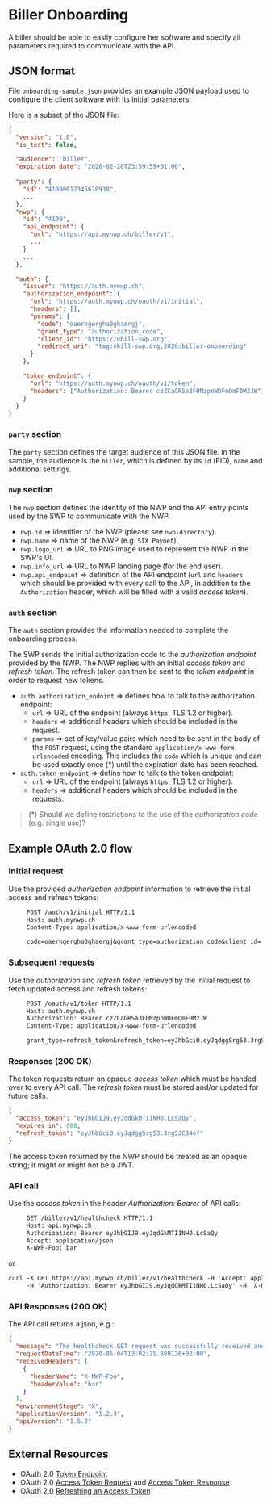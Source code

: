 # Biller Onboarding

A biller should be able to easily configure her software and specify all parameters
required to communicate with the API.

## JSON format

File `onboarding-sample.json` provides an example JSON payload used to configure
the client software with its initial parameters.

Here is a subset of the JSON file:

```json
{
  "version": "1.0",
  "is_test": false,

  "audience": "biller",
  "expiration_date": "2020-02-20T23:59:59+01:00",
  
  "party": {
    "id": "41090012345678938",
    ...
  },
  "nwp": {
    "id": "4109",
    "api_endpoint": {
      "url": "https://api.mynwp.ch/biller/v1",
      ...
    }
    ...
  },

  "auth": {
    "issuer": "https://auth.mynwp.ch",
    "authorization_endpoint": {
      "url": "https://auth.mynwp.ch/oauth/v1/initial",
      "headers": [],
      "params": {
        "code": "oaerhgergha0ghaergj",
        "grant_type": "authorization_code",
        "client_id": "https://ebill-swp.org",
        "redirect_uri": "tag:ebill-swp.org,2020:biller-onboarding"
      }
    },

    "token_endpoint": {
      "url": "https://auth.mynwp.ch/oauth/v1/token",
      "headers": ["Authorization: Bearer czZCaGRSa3F0MzpnWDFmQmF0M2JW"]
    }
  }
}
```

### `party` section

The `party` section defines the target audience of this JSON file. In the sample,
the audience is the `biller`, which is defined by its `id` (PID), `name` and
additional settings.

### `nwp` section

The `nwp` section defines the identity of the NWP and the API entry points used
by the SWP to communicate with the NWP.

- `nwp.id` &rArr; identifier of the NWP (please see `nwp-directory`).
- `nwp.name` &rArr; name of the NWP (e.g. `SIX Paynet`).
- `nwp.logo_url` &rArr; URL to PNG image used to represent the NWP in the SWP's UI.
- `nwp.info_url` &rArr; URL to NWP landing page (for the end user).
- `nwp.api_endpoint` &rArr; definition of the API endpoint (`url` and `headers` which
  should be provided with every call to the API, in addition to the `Authorization`
  header, which will be filled with a valid _access token_).

### `auth` section

The `auth` section provides the information needed to complete the onboarding
process.

The SWP sends the initial authorization code to the _authorization endpoint_
provided by the NWP. The NWP replies with an initial _access token_ and
_refresh token_. The refresh token can then be sent to the _token endpoint_
in order to request new tokens.

- `auth.authorization_endoint` &rArr; defines how to talk to the authorization endpoint:
  - `url` &rArr; URL of the endpoint (always `https`, TLS 1.2 or higher).
  - `headers` &rArr; additional headers which should be included in the request.
  - `params` &rArr; set of key/value pairs which need to be sent in the body of the `POST` request,
    using the standard `application/x-www-form-urlencoded` encoding. This includes the `code` which
    is unique and can be used exactly once (*) until the expiration date has been reached.
- `auth.token_endpoint` &rArr; defins how to talk to the token endpoint:
  - `url` &rArr; URL of the endpoint (always `https`, TLS 1.2 or higher).
  - `headers` &rArr; additional headers which should be included in the requests.

> (*) Should we define restrictions to the use of the _authorization code_ (e.g. single use)?

## Example OAuth 2.0 flow

### Initial request

Use the provided _authorization endpoint_ information to retrieve the initial
access and refresh tokens:

```txt
     POST /auth/v1/initial HTTP/1.1
     Host: auth.mynwp.ch
     Content-Type: application/x-www-form-urlencoded

     code=oaerhgergha0ghaergj&grant_type=authorization_code&client_id=...&redirect_uri=...
```

### Subsequent requests

Use the _authorization_ and _refresh token_ retrieved by the initial request to
fetch updated access and refresh tokens:

```txt
     POST /oauth/v1/token HTTP/1.1
     Host: auth.mynwp.ch
     Authorization: Bearer czZCaGRSa3F0MzpnWDFmQmF0M2JW
     Content-Type: application/x-www-form-urlencoded

     grant_type=refresh_token&refresh_token=eyJhbGciO.eyJqdggSrg53.3rgSJC34ef
```

### Responses (200 OK)

The token requests return an opaque _access token_ which must be handed over to
every API call. The _refresh token_ must be stored and/or updated for future calls.

```json
{
  "access_token": "eyJhbGIJ9.eyJqdGkMTI1NH0.LcSaQy",
  "expires_in": 600,
  "refresh_token": "eyJhbGciO.eyJqdggSrg53.3rgSJC34ef"
}
```

The access token returned by the NWP should be treated as an opaque string; it might
or might not be a JWT.


### API call

Use the _access token_ in the header _Authorization: Bearer_ of API calls:

```txt
     GET /biller/v1/healthcheck HTTP/1.1
     Host: api.mynwp.ch
     Authorization: Bearer eyJhbGIJ9.eyJqdGkMTI1NH0.LcSaQy
     Accept: application/json
     X-NWP-Foo: bar
```
or
```txt
curl -X GET https://api.mynwp.ch/biller/v1/healthcheck -H 'Accept: application/json' \
     -H 'Authorization: Bearer eyJhbGIJ9.eyJqdGkMTI1NH0.LcSaQy' -H 'X-NWP-Foo: bar' 
```

### API Responses (200 OK)

The API call returns a json, e.g.:

```json
{
  "message": "The healthcheck GET request was successfully received and processed.",
  "requestDateTime": "2020-05-04T13:02:25.889126+02:00",
  "receivedHeaders": [
    {
      "headerName": "X-NWP-Foo",
      "headerValue": "bar"
    }
  ],
  "environmentStage": "X",
  "applicationVersion": "1.2.3",
  "apiVersion": "1.5.2"
}
```

## External Resources

- OAuth 2.0 [Token Endpoint](https://tools.ietf.org/html/rfc6749#section-3.2)
- OAuth 2.0 [Access Token Request](https://tools.ietf.org/html/rfc6749#section-4.1.3) and
  [Access Token Response](https://tools.ietf.org/html/rfc6749#section-4.1.4)
- OAuth 2.0 [Refreshing an Access Token](https://tools.ietf.org/html/rfc6749#section-6)
